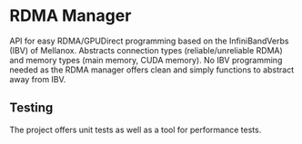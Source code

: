 # RDMA Manager

API for easy RDMA/GPUDirect programming based on the InfiniBandVerbs (IBV) of Mellanox.
Abstracts connection types (reliable/unreliable RDMA) and memory types (main memory, CUDA memory). 
No IBV programming needed as the RDMA manager offers clean and simply functions to abstract away from IBV.

## Testing
The project offers unit tests as well as a tool for performance tests.
